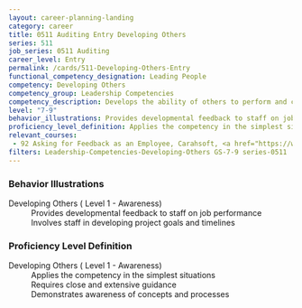 ```yaml
---
layout: career-planning-landing
category: career
title: 0511 Auditing Entry Developing Others
series: 511
job_series: 0511 Auditing
career_level: Entry
permalink: /cards/511-Developing-Others-Entry
functional_competency_designation: Leading People
competency: Developing Others
competency_group: Leadership Competencies
competency_description: Develops the ability of others to perform and contribute to the organization
level: "7-9"
behavior_illustrations: Provides developmental feedback to staff on job performance ? Involves staff in developing project goals and timelines
proficiency_level_definition: Applies the competency in the simplest situations ? Requires close and extensive guidance ? Demonstrates awareness of concepts and processes
relevant_courses: 
 - 92 Asking for Feedback as an Employee, Carahsoft, <a href="https://www.linkedin.com/learning/asking-for-feedback-as-an-employee">https://www.linkedin.com/learning/asking-for-feedback-as-an-employee</a>
filters: Leadership-Competencies-Developing-Others GS-7-9 series-0511
---
```


<div class="desktop:grid-col-6 margin-y-205">
  <div class="border-top-05 bg-white padding-2 shadow-5 height-full members-hover border-1px border-gray-30 border-top-orange radius-lg">
    <h3>Behavior Illustrations</h3>
    <dl class="text-base"><dt>Developing Others ( Level 1 - Awareness)</dt><dd>Provides developmental feedback to staff on job performance </dd><dd> Involves staff in developing project goals and timelines</dd></dl>
  </div>
</div>
<div class="desktop:grid-col-6 margin-y-205">
  <div class="border-top-05 bg-white padding-2 shadow-5 height-full members-hover border-1px border-gray-30 border-top-orange radius-lg">
    <h3>Proficiency Level Definition</h3>
    <dl class="text-base"><dt>Developing Others ( Level 1 - Awareness)</dt><dd>Applies the competency in the simplest situations </dd><dd> Requires close and extensive guidance </dd><dd> Demonstrates awareness of concepts and processes</dd></dl>
  </div>
</div>